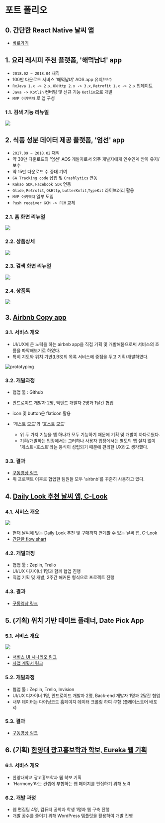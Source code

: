 # 포트 폴리오

## 0. 간단한 React Native 날씨 앱

- [바로가기](https://github.com/jhlee910609/weather_app_practice)


## 1. 요리 레시피 추천 플랫폼, '해먹남녀' app

- `2018.02 ~ 2018.04` 재직
- 100만 다운로드 서비스 '해먹남녀' AOS app 유지/보수
- `RxJava 1.x -> 2.x`, `OkHttp 2.x -> 3.x`, `Retrofit 1.x -> 2.x` 업데이트
- `Java -> Kotlin` 컨버팅 및 신규 기능 `Kotlin`으로 개발
- `MVP 아키텍쳐` 로 앱 구성



### 1.1. 검색 기능 리뉴얼

![](https://ws1.sinaimg.cn/large/006tKfTcgy1g194gnhft8j30g70h4n05.jpg)



## 2. 식품 성분 데이터 제공 플랫폼, '엄선' app

- `2017.09 ~ 2018.02` 재직
- 약 30만 다운로드의 '엄선' AOS 개발자로서 외주 개발자에게 인수인계 받아 유지/보수
- 약 15만 다운로드 수 증대 기여
- `GA Tracking code` 삽입 및 `Crashlytics` 연동
- `Kakao SDK`, `Facebook SDK` 연동
- `Glide`, `Retrofit`, `OkHttp`, `butterKnfit`,`TypeKit` 라이브러리 활용
- `MVP 아키텍쳐` 일부 도입
- `Push receiver GCM -> FCM` 교체



### 2.1. 홈 화면 리뉴얼

![](https://ws2.sinaimg.cn/large/006tKfTcgy1g164nid0snj31jj0s4wni.jpg)



### **2.2. 상품상세**

![](https://ws1.sinaimg.cn/large/006tKfTcgy1g164nlot4oj31jj0rpn3w.jpg)



### 2.3. 검색 화면 리뉴얼

![](https://ws2.sinaimg.cn/large/006tKfTcgy1g164njmhiyj31ix0rftfd.jpg)



### 2.4. 상품톡 

![](https://ws4.sinaimg.cn/large/006tKfTcgy1g194gobpysj314m0p4jye.jpg)



## 3. [Airbnb Copy app](https://github.com/jhlee910609/Airbnb)

### 3.1. 서비스 개요

- UI/UX에 큰 노력을 하는 airbnb app을 직접 기획 및 개발해봄으로써 서비스의 흐름을 파악해보기로 하였다. 
- 특히 지도와 위치 기반(LBS)의 목록 서비스에 중점을 두고 기획/개발하였다.

![prototyping](https://ws3.sinaimg.cn/large/006tNbRwgy1fw1ubwr37cj31kw14c4ai.jpg)

### 3.2. 개발과정

- 협업 툴 : Github
- 안드로이드 개발자 2명, 백엔드 개발자 2명과 1달간 협업

- icon 및 button은 flaticon 활용
- '게스트 모드'와 '호스트 모드'
  - 위 두 가지 기능을 앱 하나가 모두 기능하기 때문에 기획 및 개발이 까다로웠다.
  - 기획/개발하는 입장에서는 그러하나 사용자 입장에서는 별도의 앱 설치 없이 '게스트=호스트'라는 등식이 성립되기 때문에 편리한 UX라고 생각했다.

  

### 3.3. 결과

- [구동영상 링크](https://www.youtube.com/watch?v=2XVoROcGZWc)
- 위 프로젝트 이후로 협업한 팀원들 모두 'airbnb'를 꾸준히 사용하고 있다.



## 4. **[Daily Look 추천 날씨 앱, C-Look](https://github.com/jhlee910609/android_app_CLOOK)**

### 4.1. 서비스 개요

![](https://camo.githubusercontent.com/f5c76f27b435b86712aab8b59fb956962858d01e/68747470733a2f2f7773342e73696e61696d672e636e2f6c617267652f303036744b66546367793166696e347734613077306a3330623430386777656e2e6a7067)

- 현재 날씨에 맞는 Daily Look 추천 및 구매까지 연계할 수 있는 날씨 앱, C-Look
- [간단한 flow shart](https://www.slideshare.net/jhlee0609/clook-application-flow-chart/1)



### 4.2. 개발과정

- 협업 툴 : Zeplin, Trello
- UI/UX 디자이너 1명과 함께 협업 진행
- 직업 기획 및 개발, 2주간 해커톤 형식으로 프로젝트 진행



### 4.3. 결과

- [구동영상 링크](https://www.youtube.com/watch?v=N0Khy7a2ZZQ)

  

## 5. (기획) 위치 기반 데이트 플래너, Date Pick App

### 5.1. 서비스 개요

![](https://ws4.sinaimg.cn/large/006tNbRwgy1fvliphexdwj30ih0q4nam.jpg)

- [서비스 UI 시나리오 링크](https://www.slideshare.net/jhlee0609/date-pick-ui)
- [사업 계획서 링크](https://www.slideshare.net/jhlee0609/date-pick)



### 5.2. 개발과정

- 협업 툴 : Zeplin, Trello, Invision
- UI/UX 디자이너 1명, 안드로이드 개발자 2명, Back-end 개발자 1명과 2달간 협업
- 내부 데이터는 다이닝코드 홈페이지 데이터 크롤링 하여 구함 (플레이스토어 배포 x)



### 5.3. 결과

- [구동영상 링크](https://www.youtube.com/watch?v=SYITRRx7P1A&feature=youtu.be)

  

## 6. (기획) [한양대 광고홍보학과 학보, Eureka 웹 기획](http://hyueureka.cafe24.com/2016/index.html)

### 6.1. 서비스 개요

- 한양대학교 광고홍보학과 웹 학보 기획
- 'Harmony'라는 컨셉에 부합하는 웹 페이지를 편집하기 위해 노력



### 6.2. 개발 과정

- 웹 편집팀 4명, 컴퓨터 공학과 학생 1명과 웹 구축 진행
- 개발 공수를 줄이기 위해 WordPress 템플릿을 활용하여 개발 진행
